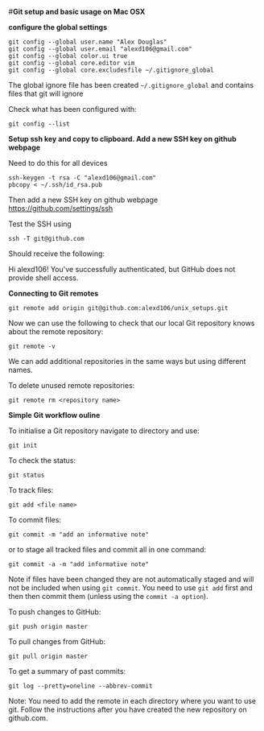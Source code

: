 #**Git setup and basic usage on Mac OSX**

**configure the global settings**

    git config --global user.name "Alex Douglas"
    git config --global user.email "alexd106@gmail.com"
    git config --global color.ui true
    git config --global core.editor vim
    git config --global core.excludesfile ~/.gitignore_global

The global ignore file has been created `~/.gitignore_global` and contains files that
git will ignore

Check what has been configured with:

    git config --list

**Setup ssh key and copy to clipboard. Add a new SSH key on github webpage**

Need to do this for all devices

    ssh-keygen -t rsa -C "alexd106@gmail.com"
    pbcopy < ~/.ssh/id_rsa.pub

Then add a new SSH key on github webpage <https://github.com/settings/ssh>

Test the SSH using

    ssh -T git@github.com

Should receive the following:

Hi alexd106! You've successfully authenticated, but GitHub does not provide shell access.

**Connecting to Git remotes**

    git remote add origin git@github.com:alexd106/unix_setups.git

Now we can use the following to check that our local Git repository knows about the remote repository:

    git remote -v

We can add additional repositories in the same ways but using different names.

To delete unused remote repositories: 

    git remote rm <repository name>

**Simple Git workflow ouline**

To initialise a Git repository navigate to directory and use:

    git init

To check the status:

    git status

To track files:

    git add <file name>

To commit files:

    git commit -m "add an informative note"

or to stage all tracked files and commit all in one command:

    git commit -a -m "add informative note"

Note if files have been changed they are not automatically staged and will not be included when using `git commit`.
You need to use `git add` first and then then commit them (unless using the `commit -a option`).

To push changes to GitHub:

    git push origin master

To pull changes from GitHub:

    git pull origin master

To get a summary of past commits:

    git log --pretty=oneline --abbrev-commit

Note: You need to add the remote in each directory where you want to use git. Follow the instructions after you have created the new repository on github.com. 
